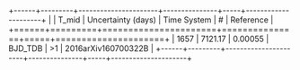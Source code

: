 +------+---------+----------------------+---------------+-----+---------------------+
|      |   T_mid |   Uncertainty (days) | Time System   | #   | Reference           |
+======+=========+======================+===============+=====+=====================+
| 1657 | 7121.17 |              0.00055 | BJD_TDB       | >1  | 2016arXiv160700322B |
+------+---------+----------------------+---------------+-----+---------------------+